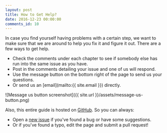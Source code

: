 ```yaml
---
layout: post
title: How to Get Help?
date: 2016-12-23 00:00:00
comments_id: 10
---
```


In case you find yourself having problems with a certain step, we want to make sure that we are around to help you fix it and figure it out. There are a few ways to get help.

- Check the comments under each chapter to see if somebody else has run into the same issue as you have.
- Post in the comments detailing your issue and one of us will respond.
- Use the message button on the bottom right of the page to send us your questions.
- Or send us an [email](mailto:{{ site.email }}) directly.

![Message us button screenshot]({{ site.url }}/assets/message-us-button.png)

Also, this entire guide is hosted on [GitHub](https://github.com/AnomalyInnovations/serverless-stack-com). So you can always:

- Open a [new issue](https://github.com/AnomalyInnovations/serverless-stack-com/issues/new) if you've found a bug or have some suggestions.
- Or if you've found a typo, edit the page and submit a pull request!
